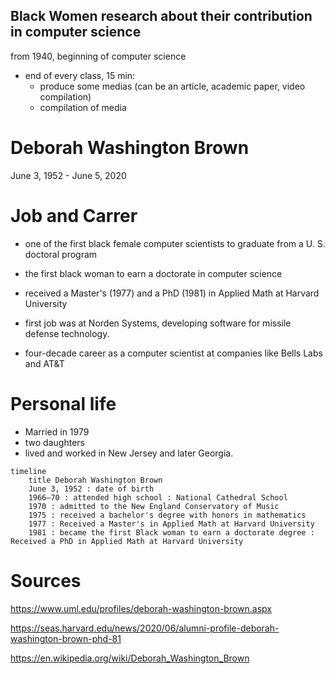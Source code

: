 ## Black Women research about their contribution in computer science

from 1940, beginning of computer science

- end of every class, 15 min:
    - produce some medias (can be an article, academic paper, video compilation)
    - compilation of media

# Deborah Washington Brown

June 3, 1952 - June 5, 2020

# Job and Carrer

- one of the first black female computer scientists to graduate from a U. S. doctoral program
- the first black woman to earn a doctorate in computer science
- received a Master's (1977) and a PhD (1981) in Applied Math at Harvard University

- first job was at Norden Systems, developing software for missile defense technology.
- four-decade career as a computer scientist at companies like Bells Labs and AT&T

# Personal life

- Married in 1979
- two daughters
- lived and worked in New Jersey and later Georgia.

```mermaid
timeline
    title Deborah Washington Brown
    June 3, 1952 : date of birth
    1966–70 : attended high school : National Cathedral School
    1970 : admitted to the New England Conservatory of Music
    1975 : received a bachelor's degree with honors in mathematics
    1977 : Received a Master's in Applied Math at Harvard University
    1981 : became the first Black woman to earn a doctorate degree : Received a PhD in Applied Math at Harvard University
```

# Sources

https://www.uml.edu/profiles/deborah-washington-brown.aspx

https://seas.harvard.edu/news/2020/06/alumni-profile-deborah-washington-brown-phd-81

https://en.wikipedia.org/wiki/Deborah_Washington_Brown